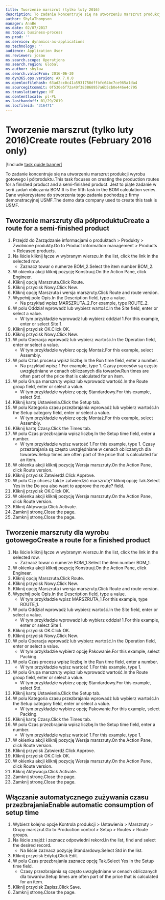 ```yaml
---
title: Tworzenie marszrut (tylko luty 2016)
description: To zadanie koncentruje się na utworzeniu marszrut produkcji wyrobu gotowego i półproduktu.
author: ShylaThompson
manager: AnnBe
ms.date: 02/07/2017
ms.topic: business-process
ms.prod: ''
ms.service: dynamics-ax-applications
ms.technology: ''
audience: Application User
ms.reviewer: josaw
ms.search.scope: Operations
ms.search.region: Global
ms.author: shylaw
ms.search.validFrom: 2016-06-30
ms.dyn365.ops.version: AX 7.0.0
ms.openlocfilehash: 63ad2cc0c41a5931750dffbfc64bc7ce965a1da4
ms.sourcegitcommit: 0f530e5f72a40f383868957a6b5cb0e446e4c795
ms.translationtype: HT
ms.contentlocale: pl-PL
ms.lasthandoff: 01/29/2019
ms.locfileid: "316471"
---
```

# <a name="create-routes-february-2016-only"></a><span data-ttu-id="8ec38-103">Tworzenie marszrut (tylko luty 2016)</span><span class="sxs-lookup"><span data-stu-id="8ec38-103">Create routes (February 2016 only)</span></span>

[!include [task guide banner](../../includes/task-guide-banner.md)]

<span data-ttu-id="8ec38-104">To zadanie koncentruje się na utworzeniu marszrut produkcji wyrobu gotowego i półproduktu.</span><span class="sxs-lookup"><span data-stu-id="8ec38-104">This task focuses on creating the production routes for a finished product and a semi-finished product.</span></span> <span data-ttu-id="8ec38-105">Jest to piąte zadanie w serii zadań obliczania BOM.</span><span class="sxs-lookup"><span data-stu-id="8ec38-105">It is the fifth task in the BOM calculation series.</span></span> <span data-ttu-id="8ec38-106">Dane wykorzystane do stworzenia tego zadania pochodzą z firmy demonstracyjnej USMF.</span><span class="sxs-lookup"><span data-stu-id="8ec38-106">The demo data company used to create this task is USMF.</span></span>


## <a name="create-a-route-for-a-semi-finished-product"></a><span data-ttu-id="8ec38-107">Tworzenie marszruty dla półproduktu</span><span class="sxs-lookup"><span data-stu-id="8ec38-107">Create a route for a semi-finished product</span></span>
1. <span data-ttu-id="8ec38-108">Przejdź do Zarządzanie informacjami o produktach > Produkty > Zwolnione produkty.</span><span class="sxs-lookup"><span data-stu-id="8ec38-108">Go to Product information management > Products > Released products.</span></span>
2. <span data-ttu-id="8ec38-109">Na liście kliknij łącze w wybranym wierszu.</span><span class="sxs-lookup"><span data-stu-id="8ec38-109">In the list, click the link in the selected row.</span></span>
    * <span data-ttu-id="8ec38-110">Zaznacz towar o numerze BOM_2.</span><span class="sxs-lookup"><span data-stu-id="8ec38-110">Select the item number BOM_2.</span></span>  
3. <span data-ttu-id="8ec38-111">W okienku akcji kliknij pozycję Konstruuj.</span><span class="sxs-lookup"><span data-stu-id="8ec38-111">On the Action Pane, click Engineer.</span></span>
4. <span data-ttu-id="8ec38-112">Kliknij opcję Marszruta.</span><span class="sxs-lookup"><span data-stu-id="8ec38-112">Click Route.</span></span>
5. <span data-ttu-id="8ec38-113">Kliknij przycisk Nowy.</span><span class="sxs-lookup"><span data-stu-id="8ec38-113">Click New.</span></span>
6. <span data-ttu-id="8ec38-114">Kliknij opcję Marszruta i wersja marszruty.</span><span class="sxs-lookup"><span data-stu-id="8ec38-114">Click Route and route version.</span></span>
7. <span data-ttu-id="8ec38-115">Wypełnij pole Opis.</span><span class="sxs-lookup"><span data-stu-id="8ec38-115">In the Description field, type a value.</span></span>
    * <span data-ttu-id="8ec38-116">Na przykład wpisz MARSZRUTA_2.</span><span class="sxs-lookup"><span data-stu-id="8ec38-116">For example, type ROUTE_2.</span></span>  
8. <span data-ttu-id="8ec38-117">W polu Oddział wprowadź lub wybierz wartość.</span><span class="sxs-lookup"><span data-stu-id="8ec38-117">In the Site field, enter or select a value.</span></span>
    * <span data-ttu-id="8ec38-118">W tym przykładzie wprowadź lub wybierz oddział 1.</span><span class="sxs-lookup"><span data-stu-id="8ec38-118">For this example, enter or select Site 1.</span></span>  
9. <span data-ttu-id="8ec38-119">Kliknij przycisk OK.</span><span class="sxs-lookup"><span data-stu-id="8ec38-119">Click OK.</span></span>
10. <span data-ttu-id="8ec38-120">Kliknij przycisk Nowy.</span><span class="sxs-lookup"><span data-stu-id="8ec38-120">Click New.</span></span>
11. <span data-ttu-id="8ec38-121">W polu Operacja wprowadź lub wybierz wartość.</span><span class="sxs-lookup"><span data-stu-id="8ec38-121">In the Operation field, enter or select a value.</span></span>
    * <span data-ttu-id="8ec38-122">W tym przykładzie wybierz opcję Montaż.</span><span class="sxs-lookup"><span data-stu-id="8ec38-122">For this example, select Assembly.</span></span>  
12. <span data-ttu-id="8ec38-123">W polu Czas procesu wpisz liczbę.</span><span class="sxs-lookup"><span data-stu-id="8ec38-123">In the Run time field, enter a number.</span></span>
    * <span data-ttu-id="8ec38-124">Na przykład wpisz 1.</span><span class="sxs-lookup"><span data-stu-id="8ec38-124">For example, type 1.</span></span> <span data-ttu-id="8ec38-125">Czasy procesów są często uwzględniane w cenach obliczanych dla towarów.</span><span class="sxs-lookup"><span data-stu-id="8ec38-125">Run times are often part of the price that is calculated for an item.</span></span>  
13. <span data-ttu-id="8ec38-126">W polu Grupa marszruty wpisz lub wprowadź wartość.</span><span class="sxs-lookup"><span data-stu-id="8ec38-126">In the Route group field, enter or select a value.</span></span>
    * <span data-ttu-id="8ec38-127">W tym przykładzie wybierz opcję Standardowy.</span><span class="sxs-lookup"><span data-stu-id="8ec38-127">For this example, select Std.</span></span>  
14. <span data-ttu-id="8ec38-128">Kliknij kartę Ustawienia.</span><span class="sxs-lookup"><span data-stu-id="8ec38-128">Click the Setup tab.</span></span>
15. <span data-ttu-id="8ec38-129">W polu Kategoria czasu przezbrajania wprowadź lub wybierz wartość.</span><span class="sxs-lookup"><span data-stu-id="8ec38-129">In the Setup category field, enter or select a value.</span></span>
    * <span data-ttu-id="8ec38-130">W tym przykładzie wybierz opcję Montaż.</span><span class="sxs-lookup"><span data-stu-id="8ec38-130">For this example, select Assembly.</span></span>  
16. <span data-ttu-id="8ec38-131">Kliknij kartę Czasy.</span><span class="sxs-lookup"><span data-stu-id="8ec38-131">Click the Times tab.</span></span>
17. <span data-ttu-id="8ec38-132">W polu Czas przezbrajania wpisz liczbę.</span><span class="sxs-lookup"><span data-stu-id="8ec38-132">In the Setup time field, enter a number.</span></span>
    * <span data-ttu-id="8ec38-133">W tym przykładzie wpisz wartość 1.</span><span class="sxs-lookup"><span data-stu-id="8ec38-133">For this example, type 1.</span></span> <span data-ttu-id="8ec38-134">Czasy przezbrajania są często uwzględniane w cenach obliczanych dla towarów.</span><span class="sxs-lookup"><span data-stu-id="8ec38-134">Setup times are often part of the price that is calculated for an item.</span></span>  
18. <span data-ttu-id="8ec38-135">W okienku akcji kliknij pozycję Wersja marszruty.</span><span class="sxs-lookup"><span data-stu-id="8ec38-135">On the Action Pane, click Route version.</span></span>
19. <span data-ttu-id="8ec38-136">Kliknij przycisk Zatwierdź.</span><span class="sxs-lookup"><span data-stu-id="8ec38-136">Click Approve.</span></span>
20. <span data-ttu-id="8ec38-137">W polu Czy chcesz także zatwierdzić marszrutę? kliknij opcję Tak.</span><span class="sxs-lookup"><span data-stu-id="8ec38-137">Select Yes in the Do you also want to approve the route? field.</span></span>
21. <span data-ttu-id="8ec38-138">Kliknij przycisk OK.</span><span class="sxs-lookup"><span data-stu-id="8ec38-138">Click OK.</span></span>
22. <span data-ttu-id="8ec38-139">W okienku akcji kliknij pozycję Wersja marszruty.</span><span class="sxs-lookup"><span data-stu-id="8ec38-139">On the Action Pane, click Route version.</span></span>
23. <span data-ttu-id="8ec38-140">Kliknij Aktywacja.</span><span class="sxs-lookup"><span data-stu-id="8ec38-140">Click Activate.</span></span>
24. <span data-ttu-id="8ec38-141">Zamknij stronę.</span><span class="sxs-lookup"><span data-stu-id="8ec38-141">Close the page.</span></span>
25. <span data-ttu-id="8ec38-142">Zamknij stronę.</span><span class="sxs-lookup"><span data-stu-id="8ec38-142">Close the page.</span></span>

## <a name="create-a-route-for-a-finished-product"></a><span data-ttu-id="8ec38-143">Tworzenie marszruty dla wyrobu gotowego</span><span class="sxs-lookup"><span data-stu-id="8ec38-143">Create a route for a finished product</span></span>
1. <span data-ttu-id="8ec38-144">Na liście kliknij łącze w wybranym wierszu.</span><span class="sxs-lookup"><span data-stu-id="8ec38-144">In the list, click the link in the selected row.</span></span>
    * <span data-ttu-id="8ec38-145">Zaznacz towar o numerze BOM_1.</span><span class="sxs-lookup"><span data-stu-id="8ec38-145">Select the item number BOM_1.</span></span>  
2. <span data-ttu-id="8ec38-146">W okienku akcji kliknij pozycję Konstruuj.</span><span class="sxs-lookup"><span data-stu-id="8ec38-146">On the Action Pane, click Engineer.</span></span>
3. <span data-ttu-id="8ec38-147">Kliknij opcję Marszruta.</span><span class="sxs-lookup"><span data-stu-id="8ec38-147">Click Route.</span></span>
4. <span data-ttu-id="8ec38-148">Kliknij przycisk Nowy.</span><span class="sxs-lookup"><span data-stu-id="8ec38-148">Click New.</span></span>
5. <span data-ttu-id="8ec38-149">Kliknij opcję Marszruta i wersja marszruty.</span><span class="sxs-lookup"><span data-stu-id="8ec38-149">Click Route and route version.</span></span>
6. <span data-ttu-id="8ec38-150">Wypełnij pole Opis.</span><span class="sxs-lookup"><span data-stu-id="8ec38-150">In the Description field, type a value.</span></span>
    * <span data-ttu-id="8ec38-151">W tym przykładzie wpisz MARSZRUTA_1.</span><span class="sxs-lookup"><span data-stu-id="8ec38-151">For this example, type ROUTE_1.</span></span>  
7. <span data-ttu-id="8ec38-152">W polu Oddział wprowadź lub wybierz wartość.</span><span class="sxs-lookup"><span data-stu-id="8ec38-152">In the Site field, enter or select a value.</span></span>
    * <span data-ttu-id="8ec38-153">W tym przykładzie wprowadź lub wybierz oddział 1.</span><span class="sxs-lookup"><span data-stu-id="8ec38-153">For this example, enter or select Site 1.</span></span>  
8. <span data-ttu-id="8ec38-154">Kliknij przycisk OK.</span><span class="sxs-lookup"><span data-stu-id="8ec38-154">Click OK.</span></span>
9. <span data-ttu-id="8ec38-155">Kliknij przycisk Nowy.</span><span class="sxs-lookup"><span data-stu-id="8ec38-155">Click New.</span></span>
10. <span data-ttu-id="8ec38-156">W polu Operacja wprowadź lub wybierz wartość.</span><span class="sxs-lookup"><span data-stu-id="8ec38-156">In the Operation field, enter or select a value.</span></span>
    * <span data-ttu-id="8ec38-157">W tym przykładzie wybierz opcję Pakowanie.</span><span class="sxs-lookup"><span data-stu-id="8ec38-157">For this example, select Packing.</span></span>  
11. <span data-ttu-id="8ec38-158">W polu Czas procesu wpisz liczbę.</span><span class="sxs-lookup"><span data-stu-id="8ec38-158">In the Run time field, enter a number.</span></span>
    * <span data-ttu-id="8ec38-159">W tym przykładzie wpisz wartość 1.</span><span class="sxs-lookup"><span data-stu-id="8ec38-159">For this example, type 1.</span></span>  
12. <span data-ttu-id="8ec38-160">W polu Grupa marszruty wpisz lub wprowadź wartość.</span><span class="sxs-lookup"><span data-stu-id="8ec38-160">In the Route group field, enter or select a value.</span></span>
    * <span data-ttu-id="8ec38-161">W tym przykładzie wybierz opcję Standardowy.</span><span class="sxs-lookup"><span data-stu-id="8ec38-161">For this example, select Std.</span></span>  
13. <span data-ttu-id="8ec38-162">Kliknij kartę Ustawienia.</span><span class="sxs-lookup"><span data-stu-id="8ec38-162">Click the Setup tab.</span></span>
14. <span data-ttu-id="8ec38-163">W polu Kategoria czasu przezbrajania wprowadź lub wybierz wartość.</span><span class="sxs-lookup"><span data-stu-id="8ec38-163">In the Setup category field, enter or select a value.</span></span>
    * <span data-ttu-id="8ec38-164">W tym przykładzie wybierz opcję Pakowanie.</span><span class="sxs-lookup"><span data-stu-id="8ec38-164">For this example, select Packing.</span></span>  
15. <span data-ttu-id="8ec38-165">Kliknij kartę Czasy.</span><span class="sxs-lookup"><span data-stu-id="8ec38-165">Click the Times tab.</span></span>
16. <span data-ttu-id="8ec38-166">W polu Czas przezbrajania wpisz liczbę.</span><span class="sxs-lookup"><span data-stu-id="8ec38-166">In the Setup time field, enter a number.</span></span>
    * <span data-ttu-id="8ec38-167">W tym przykładzie wpisz wartość 1.</span><span class="sxs-lookup"><span data-stu-id="8ec38-167">For this example, type 1.</span></span>  
17. <span data-ttu-id="8ec38-168">W okienku akcji kliknij pozycję Wersja marszruty.</span><span class="sxs-lookup"><span data-stu-id="8ec38-168">On the Action Pane, click Route version.</span></span>
18. <span data-ttu-id="8ec38-169">Kliknij przycisk Zatwierdź.</span><span class="sxs-lookup"><span data-stu-id="8ec38-169">Click Approve.</span></span>
19. <span data-ttu-id="8ec38-170">Kliknij przycisk OK.</span><span class="sxs-lookup"><span data-stu-id="8ec38-170">Click OK.</span></span>
20. <span data-ttu-id="8ec38-171">W okienku akcji kliknij pozycję Wersja marszruty.</span><span class="sxs-lookup"><span data-stu-id="8ec38-171">On the Action Pane, click Route version.</span></span>
21. <span data-ttu-id="8ec38-172">Kliknij Aktywacja.</span><span class="sxs-lookup"><span data-stu-id="8ec38-172">Click Activate.</span></span>
22. <span data-ttu-id="8ec38-173">Zamknij stronę.</span><span class="sxs-lookup"><span data-stu-id="8ec38-173">Close the page.</span></span>
23. <span data-ttu-id="8ec38-174">Zamknij stronę.</span><span class="sxs-lookup"><span data-stu-id="8ec38-174">Close the page.</span></span>

## <a name="enable-automatic-consumption-of-setup-time"></a><span data-ttu-id="8ec38-175">Włączanie automatycznego zużywania czasu przezbrajania</span><span class="sxs-lookup"><span data-stu-id="8ec38-175">Enable automatic consumption of setup time</span></span>
1. <span data-ttu-id="8ec38-176">Wybierz kolejno opcje Kontrola produkcji > Ustawienia > Marszruty > Grupy marszrut.</span><span class="sxs-lookup"><span data-stu-id="8ec38-176">Go to Production control > Setup > Routes > Route groups.</span></span>
2. <span data-ttu-id="8ec38-177">Na liście znajdź i zaznacz odpowiedni rekord.</span><span class="sxs-lookup"><span data-stu-id="8ec38-177">In the list, find and select the desired record.</span></span>
    * <span data-ttu-id="8ec38-178">Na liście zaznacz pozycję Standardowy.</span><span class="sxs-lookup"><span data-stu-id="8ec38-178">Select Std in the list.</span></span>  
3. <span data-ttu-id="8ec38-179">Kliknij przycisk Edytuj.</span><span class="sxs-lookup"><span data-stu-id="8ec38-179">Click Edit.</span></span>
4. <span data-ttu-id="8ec38-180">W polu Czas przezbrajania zaznacz opcję Tak.</span><span class="sxs-lookup"><span data-stu-id="8ec38-180">Select Yes in the Setup time field.</span></span>
    * <span data-ttu-id="8ec38-181">Czasy przezbrajania są często uwzględniane w cenach obliczanych dla towarów.</span><span class="sxs-lookup"><span data-stu-id="8ec38-181">Setup times are often part of the price that is calculated for an item.</span></span>  
5. <span data-ttu-id="8ec38-182">Kliknij przycisk Zapisz.</span><span class="sxs-lookup"><span data-stu-id="8ec38-182">Click Save.</span></span>
6. <span data-ttu-id="8ec38-183">Zamknij stronę.</span><span class="sxs-lookup"><span data-stu-id="8ec38-183">Close the page.</span></span>

